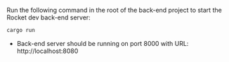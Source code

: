 Run the following command in the root of the back-end project to start the Rocket dev back-end server:
```bash
cargo run
```

- Back-end server should be running on port 8000 with URL:  http://localhost:8080